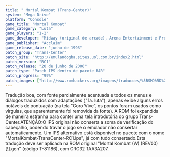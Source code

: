 ```yaml
---
title: " Mortal Kombat (Trans-Center)"
system: "Mega Drive"
platform: "Console"
game_title: "Mortal Kombat"
game_category: "Luta"
game_players: "1-2"
game_developer: "Midway (original de arcade), Arena Entertainment e Probe"
game_publisher: "Acclaim"
game_release_date: "junho de 1993"
patch_group: "Trans-Center"
patch_site: "http://emulandogba.sites.uol.com.br/index2.html"
patch_version: "RC1"
patch_release: "20 de junho de 2006"
patch_type: "Patch IPS dentro de pacote RAR"
patch_progress: "99%"
patch_images: ["http://www.romhackers.org/imagens/traducoes/%5BSMD%5D%20Mortal%20Kombat%20-%20Trans-Center%20-%201.png","http://www.romhackers.org/imagens/traducoes/%5BSMD%5D%20Mortal%20Kombat%20-%20Trans-Center%20-%202.png","http://www.romhackers.org/imagens/traducoes/%5BSMD%5D%20Mortal%20Kombat%20-%20Trans-Center%20-%203.png"]
---
```

Tradução boa, com fonte parcialmente acentuada e todos os menus e diálogos traduzidos com adaptações ("1a. luta"), apenas exibe alguns erros notáveis de pontuação (na tela "Goro Vive", os pontos foram usados como vírgulas, que aparentemente foi removida da fonte). A ROM foi expandida de maneira estranha para conter uma tela introdutória do grupo Trans-Center.ATENÇÃO:O IPS original não conserta a soma de verificação do cabeçalho, podendo travar o jogo se o emulador não consertar automaticamente. Um IPS alternativo está disponível no pacote com o nome "MortalKombat-TransCenter-RC1.ips", já com tudo consertado.Esta tradução deve ser aplicada na ROM original "Mortal Kombat (W) (REV00) [!].gen" (código T-81186), com CRC32 1AA3A207.